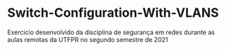 # Switch-Configuration-With-VLANS
Exercicio desenvolvido da disciplina de segurança em redes durante as aulas remotas da UTFPR no segundo semestre de 2021
